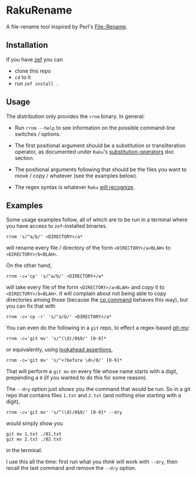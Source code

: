 # RakuRename

A file-rename tool inspired by Perl's [File::Rename](https://metacpan.org/dist/File-Rename/view/rename.PL).

## Installation

If you have [zef](https://github.com/ugexe/zef) you can 

- clone this repo
- `cd` to it
- run `zef install .`

## Usage

The distribution only provides the `rrnm` binary. In general:

- Run `rrnm --help` to see information on the possible command-line switches / options.

- The first positional argument should be a substitution or transliteration operator, as documented under `Raku`'s [substitution-operators](https://docs.raku.org/language/operators#Substitution_operators) doc section.

- The positional arguments following that should be the files you want to move / copy / whatever (see the examples below).

- The regex syntax is whatever `Raku` [will recognize](https://docs.raku.org/language/regexes).

## Examples

Some usage examples follow, all of which are to be run in a terminal where you have access to `zef`-installed binaries.
```
rrnm 's/^a/b/' <DIRECTORY>/a*
```
will rename every file / directory of the form `<DIRECTORY>/a<BLAH>` to `<DIRECTORY>/b<BLAH>`.

On the other hand,
```
rrnm -c='cp' 's/^a/b/' <DIRECTORY>/a*
```
will take every file of the form `<DIRECTORY>/a<BLAH>` and *copy* it to `<DIRECTORY>/b<BLAH>`. It will complain about not being able to copy directories among those (because the [cp command](https://linux.die.net/man/1/cp) behaves this way), but you can fix that with
```
rrnm -c='cp -r' 's/^a/b/' <DIRECTORY>/a*
```
You can even do the following in a `git` repo, to effect a regex-based [git-mv](https://git-scm.com/docs/git-mv):

```
rrnm -c='git mv' 's/^(\d)/0$0/' [0-9]* 
```
or equivalently, using [lookahead assertions](https://docs.raku.org/language/regexes#Lookahead_assertions),
```
rrnm -c='git mv' 's/^<?before \d>/0/' [0-9]*
```
That will perform a `git mv` on every file whose name starts with a digit, prepending a `0` (if you wanted to do this for some reason).

The `--dry` option just *shows* you the command that would be run. So in a git repo that contains files `1.txt` and `2.txt` (and nothing else starting with a digit), 

```
rrnm -c='git mv' 's/^(\d)/0$0/' [0-9]* --dry
```
would simply show you

```
git mv 1.txt ./01.txt
git mv 2.txt ./02.txt
```
in the terminal.

I use this all the time: first run what you *think* will work with `--dry`, then recall the last command and remove the `--dry` option.

